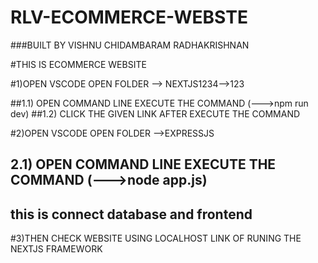 # RLV-ECOMMERCE-WEBSTE
###BUILT BY VISHNU CHIDAMBARAM RADHAKRISHNAN

#THIS IS ECOMMERCE WEBSITE 

#1)OPEN VSCODE OPEN FOLDER --> NEXTJS1234-->123  

 ##1.1) OPEN COMMAND LINE EXECUTE THE COMMAND (--->npm run dev)
 ##1.2) CLICK THE GIVEN LINK AFTER EXECUTE THE COMMAND 

#2)OPEN VSCODE OPEN FOLDER -->EXPRESSJS

## 2.1) OPEN COMMAND LINE EXECUTE THE COMMAND (--->node app.js)
  ##   this is connect database and frontend 
#3)THEN CHECK WEBSITE USING LOCALHOST LINK OF RUNING THE NEXTJS FRAMEWORK
 
